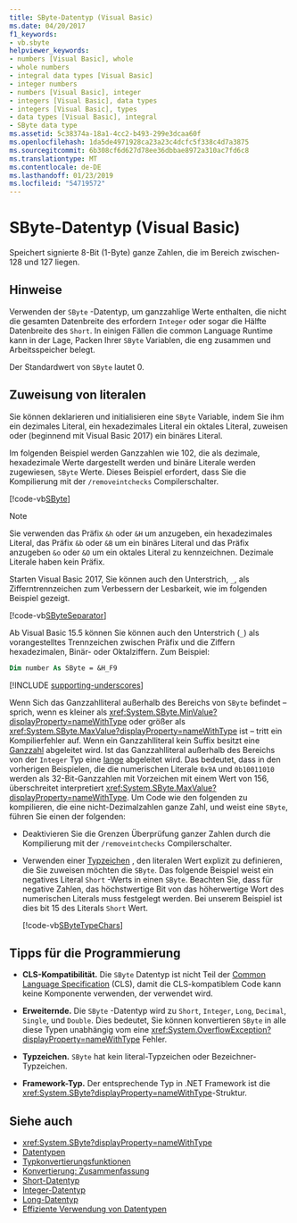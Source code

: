 ```yaml
---
title: SByte-Datentyp (Visual Basic)
ms.date: 04/20/2017
f1_keywords:
- vb.sbyte
helpviewer_keywords:
- numbers [Visual Basic], whole
- whole numbers
- integral data types [Visual Basic]
- integer numbers
- numbers [Visual Basic], integer
- integers [Visual Basic], data types
- integers [Visual Basic], types
- data types [Visual Basic], integral
- SByte data type
ms.assetid: 5c38374a-18a1-4cc2-b493-299e3dcaa60f
ms.openlocfilehash: 1da5de4971928ca23a23c4dcfc5f338c4d7a3875
ms.sourcegitcommit: 6b308cf6d627d78ee36dbbae8972a310ac7fd6c8
ms.translationtype: MT
ms.contentlocale: de-DE
ms.lasthandoff: 01/23/2019
ms.locfileid: "54719572"
---
```

# <a name="sbyte-data-type-visual-basic"></a>SByte-Datentyp (Visual Basic)

Speichert signierte 8-Bit (1-Byte) ganze Zahlen, die im Bereich zwischen-128 und 127 liegen.  
  
## <a name="remarks"></a>Hinweise

Verwenden der `SByte` -Datentyp, um ganzzahlige Werte enthalten, die nicht die gesamten Datenbreite des erfordern `Integer` oder sogar die Hälfte Datenbreite des `Short`. In einigen Fällen die common Language Runtime kann in der Lage, Packen Ihrer `SByte` Variablen, die eng zusammen und Arbeitsspeicher belegt.

Der Standardwert von `SByte` lautet 0.

## <a name="literal-assignments"></a>Zuweisung von literalen
  
Sie können deklarieren und initialisieren eine `SByte` Variable, indem Sie ihm ein dezimales Literal, ein hexadezimales Literal ein oktales Literal, zuweisen oder (beginnend mit Visual Basic 2017) ein binäres Literal.

Im folgenden Beispiel werden Ganzzahlen wie 102, die als dezimale, hexadezimale Werte dargestellt werden und binäre Literale werden zugewiesen, `SByte` Werte. Dieses Beispiel erfordert, dass Sie die Kompilierung mit der `/removeintchecks` Compilerschalter.

[!code-vb[SByte](../../../../samples/snippets/visualbasic/language-reference/data-types/numeric-literals.vb#SByte)]  

> [!NOTE] 
> Sie verwenden das Präfix `&h` oder `&H` um anzugeben, ein hexadezimales Literal, das Präfix `&b` oder `&B` um ein binäres Literal und das Präfix anzugeben `&o` oder `&O` um ein oktales Literal zu kennzeichnen. Dezimale Literale haben kein Präfix.

Starten Visual Basic 2017, Sie können auch den Unterstrich, `_`, als Zifferntrennzeichen zum Verbessern der Lesbarkeit, wie im folgenden Beispiel gezeigt.

[!code-vb[SByteSeparator](../../../../samples/snippets/visualbasic/language-reference/data-types/numeric-literals.vb#SByteS)]  

Ab Visual Basic 15.5 können Sie können auch den Unterstrich (`_`) als vorangestelltes Trennzeichen zwischen Präfix und die Ziffern hexadezimalen, Binär- oder Oktalziffern. Zum Beispiel:

```vb
Dim number As SByte = &H_F9
```

[!INCLUDE [supporting-underscores](../../../../includes/vb-separator-langversion.md)]

Wenn Sich das Ganzzahlliteral außerhalb des Bereichs von `SByte` befindet – sprich, wenn es kleiner als <xref:System.SByte.MinValue?displayProperty=nameWithType> oder größer als <xref:System.SByte.MaxValue?displayProperty=nameWithType> ist – tritt ein Kompilierfehler auf. Wenn ein Ganzzahlliteral kein Suffix besitzt eine [Ganzzahl](integer-data-type.md) abgeleitet wird. Ist das Ganzzahlliteral außerhalb des Bereichs von der `Integer` Typ eine [lange](long-data-type.md) abgeleitet wird. Das bedeutet, dass in den vorherigen Beispielen, die die numerischen Literale `0x9A` und `0b10011010` werden als 32-Bit-Ganzzahlen mit Vorzeichen mit einem Wert von 156, überschreitet interpretiert <xref:System.SByte.MaxValue?displayProperty=nameWithType>. Um Code wie den folgenden zu kompilieren, die eine nicht-Dezimalzahlen ganze Zahl, und weist eine `SByte`, führen Sie einen der folgenden:

- Deaktivieren Sie die Grenzen Überprüfung ganzer Zahlen durch die Kompilierung mit der `/removeintchecks` Compilerschalter.

- Verwenden einer [Typzeichen](../../programming-guide/language-features/data-types/type-characters.md) , den literalen Wert explizit zu definieren, die Sie zuweisen möchten die `SByte`. Das folgende Beispiel weist ein negatives Literal `Short` -Werts in einen `SByte`. Beachten Sie, dass für negative Zahlen, das höchstwertige Bit von das höherwertige Wort des numerischen Literals muss festgelegt werden. Bei unserem Beispiel ist dies bit 15 des Literals `Short` Wert.

   [!code-vb[SByteTypeChars](../../../../samples/snippets/visualbasic/language-reference/data-types/sbyte-assignment.vb#1)]

## <a name="programming-tips"></a>Tipps für die Programmierung
  
-   **CLS-Kompatibilität.** Die `SByte` Datentyp ist nicht Teil der [Common Language Specification](https://www.ecma-international.org/publications/standards/Ecma-335.htm) (CLS), damit die CLS-kompatiblem Code kann keine Komponente verwenden, der verwendet wird.

-   **Erweiternde.** Die `SByte` -Datentyp wird zu `Short`, `Integer`, `Long`, `Decimal`, `Single`, und `Double`. Dies bedeutet, Sie können konvertieren `SByte` in alle diese Typen unabhängig vom eine <xref:System.OverflowException?displayProperty=nameWithType> Fehler.
  
-   **Typzeichen.** `SByte` hat kein literal-Typzeichen oder Bezeichner-Typzeichen.  
  
-   **Framework-Typ.** Der entsprechende Typ in .NET Framework ist die <xref:System.SByte?displayProperty=nameWithType>-Struktur.
  
## <a name="see-also"></a>Siehe auch

- <xref:System.SByte?displayProperty=nameWithType>
- [Datentypen](../../../visual-basic/language-reference/data-types/index.md)
- [Typkonvertierungsfunktionen](../../../visual-basic/language-reference/functions/type-conversion-functions.md)
- [Konvertierung: Zusammenfassung](../../../visual-basic/language-reference/keywords/conversion-summary.md)
- [Short-Datentyp](../../../visual-basic/language-reference/data-types/short-data-type.md)
- [Integer-Datentyp](../../../visual-basic/language-reference/data-types/integer-data-type.md)
- [Long-Datentyp](../../../visual-basic/language-reference/data-types/long-data-type.md)
- [Effiziente Verwendung von Datentypen](../../../visual-basic/programming-guide/language-features/data-types/efficient-use-of-data-types.md)
